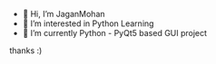- 👋 Hi, I’m JaganMohan
- 👀 I’m interested in Python Learning 
- 🌱 I’m currently Python - PyQt5 based GUI project

thanks :)

